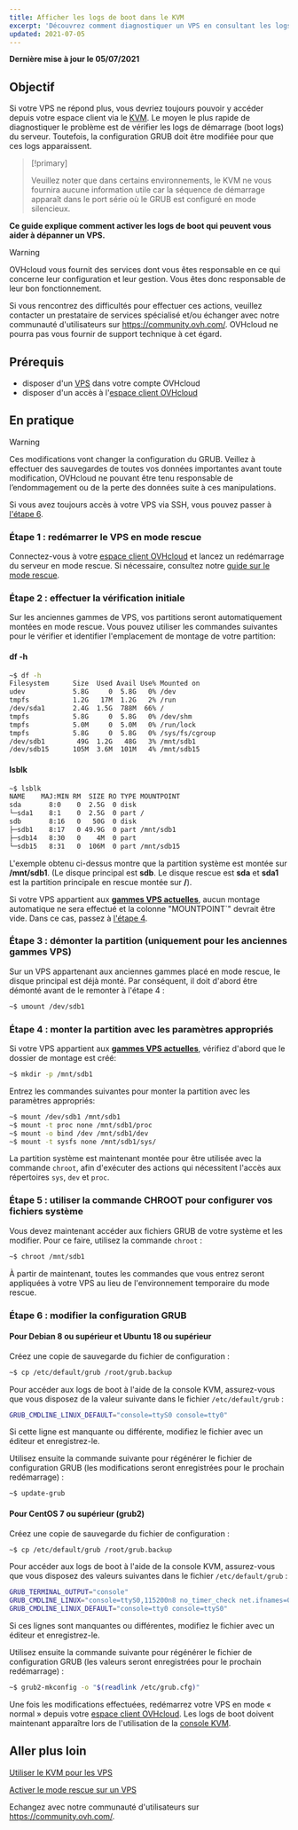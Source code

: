 ```yaml
---
title: Afficher les logs de boot dans le KVM
excerpt: 'Découvrez comment diagnostiquer un VPS en consultant les logs de démarrage (boot logs)'
updated: 2021-07-05
---
```


**Dernière mise à jour le 05/07/2021**

## Objectif

Si votre VPS ne répond plus, vous devriez toujours pouvoir y accéder depuis votre espace client via le [KVM](/pages/cloud/vps/using_kvm_for_vps). Le moyen le plus rapide de diagnostiquer le problème est de vérifier les logs de démarrage (boot logs) du serveur. Toutefois, la configuration GRUB doit être modifiée pour que ces logs apparaissent. 

> [!primary]
>
> Veuillez noter que dans certains environnements, le KVM ne vous fournira aucune information utile car la séquence de démarrage apparaît dans le port série où le GRUB est configuré en mode silencieux.
>

**Ce guide explique comment activer les logs de boot qui peuvent vous aider à dépanner un VPS.**

> [!warning]
> OVHcloud vous fournit des services dont vous êtes responsable en ce qui concerne leur configuration et leur gestion. Vous êtes donc responsable de leur bon fonctionnement.
>
>Si vous rencontrez des difficultés pour effectuer ces actions, veuillez contacter un prestataire de services spécialisé et/ou échanger avec notre communauté d'utilisateurs sur <https://community.ovh.com/>. OVHcloud ne pourra pas vous fournir de support technique à cet égard.
>

## Prérequis

- disposer d'un [VPS](https://www.ovhcloud.com/fr-ca/vps/) dans votre compte OVHcloud
- disposer d'un accès à l'[espace client OVHcloud](https://ca.ovh.com/auth/?action=gotomanager&from=https://www.ovh.com/ca/fr/&ovhSubsidiary=qc)

## En pratique

> [!warning]
>
> Ces modifications vont changer la configuration du GRUB. Veillez à effectuer des sauvegardes de toutes vos données importantes avant toute modification, OVHcloud ne pouvant être tenu responsable de l’endommagement ou de la perte des données suite à ces manipulations.
>

Si vous avez toujours accès à votre VPS via SSH, vous pouvez passer à [l'étape 6](#step6).

### Étape 1 : redémarrer le VPS en mode rescue

Connectez-vous à votre [espace client OVHcloud](https://ca.ovh.com/auth/?action=gotomanager&from=https://www.ovh.com/ca/fr/&ovhSubsidiary=qc) et lancez un redémarrage du serveur en mode rescue. Si nécessaire, consultez notre [guide sur le mode rescue](/pages/cloud/vps/rescue).

### Étape 2 : effectuer la vérification initiale

Sur les anciennes gammes de VPS, vos partitions seront automatiquement montées en mode rescue. Vous pouvez utiliser les commandes suivantes pour le vérifier et identifier l'emplacement de montage de votre partition:

#### **df -h**

```sh
~$ df -h
Filesystem      Size  Used Avail Use% Mounted on
udev            5.8G     0  5.8G   0% /dev
tmpfs           1.2G   17M  1.2G   2% /run
/dev/sda1       2.4G  1.5G  788M  66% /
tmpfs           5.8G     0  5.8G   0% /dev/shm
tmpfs           5.0M     0  5.0M   0% /run/lock
tmpfs           5.8G     0  5.8G   0% /sys/fs/cgroup
/dev/sdb1        49G  1.2G   48G   3% /mnt/sdb1
/dev/sdb15      105M  3.6M  101M   4% /mnt/sdb15
```

#### **lsblk**

```sh
~$ lsblk
NAME    MAJ:MIN RM  SIZE RO TYPE MOUNTPOINT
sda       8:0    0  2.5G  0 disk
└─sda1    8:1    0  2.5G  0 part /
sdb       8:16   0   50G  0 disk
├─sdb1    8:17   0 49.9G  0 part /mnt/sdb1
├─sdb14   8:30   0    4M  0 part
└─sdb15   8:31   0  106M  0 part /mnt/sdb15
```

L'exemple obtenu ci-dessus montre que la partition système est montée sur **/mnt/sdb1**. (Le disque principal est **sdb**. Le disque rescue est **sda** et **sda1** est la partition principale en rescue montée sur **/**).

Si votre VPS appartient aux [**gammes VPS actuelles**](https://www.ovhcloud.com/fr-ca/vps/), aucun montage automatique ne sera effectué et la colonne "MOUNTPOINT`" devrait être vide. Dans ce cas, passez à [l'étape 4](#step4).

### Étape 3 : démonter la partition (uniquement pour les anciennes gammes VPS)

Sur un VPS appartenant aux anciennes gammes placé en mode rescue, le disque principal est déjà monté. Par conséquent, il doit d'abord être démonté avant de le remonter à l'étape 4 :

```sh
~$ umount /dev/sdb1
```

### Étape 4 : monter la partition avec les paramètres appropriés <a name="step4"></a>

Si votre VPS appartient aux [**gammes VPS actuelles**](https://www.ovhcloud.com/fr-ca/vps/), vérifiez d'abord que le dossier de montage est créé:

```sh
~$ mkdir -p /mnt/sdb1
```

Entrez les commandes suivantes pour monter la partition avec les paramètres appropriés:

```sh
~$ mount /dev/sdb1 /mnt/sdb1
~$ mount -t proc none /mnt/sdb1/proc
~$ mount -o bind /dev /mnt/sdb1/dev
~$ mount -t sysfs none /mnt/sdb1/sys/
```

La partition système est maintenant montée pour être utilisée avec la commande `chroot`, afin d'exécuter des actions qui nécessitent l'accès aux répertoires `sys`, `dev` et `proc`.

### Étape 5 : utiliser la commande CHROOT pour configurer vos fichiers système

Vous devez maintenant accéder aux fichiers GRUB de votre système et les modifier. Pour ce faire, utilisez la commande `chroot` :

```sh
~$ chroot /mnt/sdb1
```

À partir de maintenant, toutes les commandes que vous entrez seront appliquées à votre VPS au lieu de l'environnement temporaire du mode rescue.

### Étape 6 : modifier la configuration GRUB <a name="step6"></a>

#### **Pour Debian 8 ou supérieur et Ubuntu 18 ou supérieur**

Créez une copie de sauvegarde du fichier de configuration :

```sh
~$ cp /etc/default/grub /root/grub.backup
```

Pour accéder aux logs de boot à l'aide de la console KVM, assurez-vous que vous disposez de la valeur suivante dans le fichier `/etc/default/grub` :

```sh
GRUB_CMDLINE_LINUX_DEFAULT="console=ttyS0 console=tty0"
```

Si cette ligne est manquante ou différente, modifiez le fichier avec un éditeur et enregistrez-le.

Utilisez ensuite la commande suivante pour régénérer le fichier de configuration GRUB (les modifications seront enregistrées pour le prochain redémarrage) :

```sh
~$ update-grub
```

#### **Pour CentOS 7 ou supérieur (grub2)**

Créez une copie de sauvegarde du fichier de configuration :

```sh
~$ cp /etc/default/grub /root/grub.backup
```

Pour accéder aux logs de boot à l'aide de la console KVM, assurez-vous que vous disposez des valeurs suivantes dans le fichier `/etc/default/grub` :

```sh
GRUB_TERMINAL_OUTPUT="console"
GRUB_CMDLINE_LINUX="console=ttyS0,115200n8 no_timer_check net.ifnames=0 crashkernel=auto rhgb"
GRUB_CMDLINE_LINUX_DEFAULT="console=tty0 console=ttyS0"
```

Si ces lignes sont manquantes ou différentes, modifiez le fichier avec un éditeur et enregistrez-le.

Utilisez ensuite la commande suivante pour régénérer le fichier de configuration GRUB (les valeurs seront enregistrées pour le prochain redémarrage) :

```sh
~$ grub2-mkconfig -o "$(readlink /etc/grub.cfg)"
```

Une fois les modifications effectuées, redémarrez votre VPS en mode « normal » depuis votre [espace client OVHcloud](https://ca.ovh.com/auth/?action=gotomanager&from=https://www.ovh.com/ca/fr/&ovhSubsidiary=qc). Les logs de boot doivent maintenant apparaître lors de l'utilisation de la [console KVM](/pages/cloud/vps/using_kvm_for_vps).

## Aller plus loin

[Utiliser le KVM pour les VPS](/pages/cloud/vps/using_kvm_for_vps)

[Activer le mode rescue sur un VPS](/pages/cloud/vps/rescue)

Echangez avec notre communauté d'utilisateurs sur <https://community.ovh.com/>.
